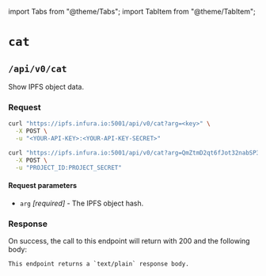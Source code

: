 import Tabs from "@theme/Tabs";
import TabItem from "@theme/TabItem";

# `cat`

## `/api/v0/cat`

Show IPFS object data.

### Request

<Tabs>
  <TabItem value="Syntax" label="Syntax" default>

```bash
curl "https://ipfs.infura.io:5001/api/v0/cat?arg=<key>" \
  -X POST \
  -u "<YOUR-API-KEY>:<YOUR-API-KEY-SECRET>"
```

  </TabItem>
  <TabItem value="Example" label="Example" >

```bash
curl "https://ipfs.infura.io:5001/api/v0/cat?arg=QmZtmD2qt6fJot32nabSP3CUjicnypEBz7bHVDhPQt9aAy" \
  -X POST \
  -u "PROJECT_ID:PROJECT_SECRET"
```

  </TabItem>
</Tabs>

#### Request parameters

- `arg` _\[required]_ - The IPFS object hash.

### Response

On success, the call to this endpoint will return with 200 and the following body:

```
This endpoint returns a `text/plain` response body.
```
